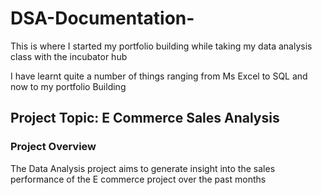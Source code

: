 # DSA-Documentation-
This is where I started my portfolio building while taking my data analysis class with the incubator hub

I have learnt quite a number of things ranging from Ms Excel to SQL and now to my portfolio Building 

## Project Topic: E Commerce Sales Analysis 

### Project Overview 
The Data Analysis project aims to generate insight into the sales performance of the E commerce project over the past months
